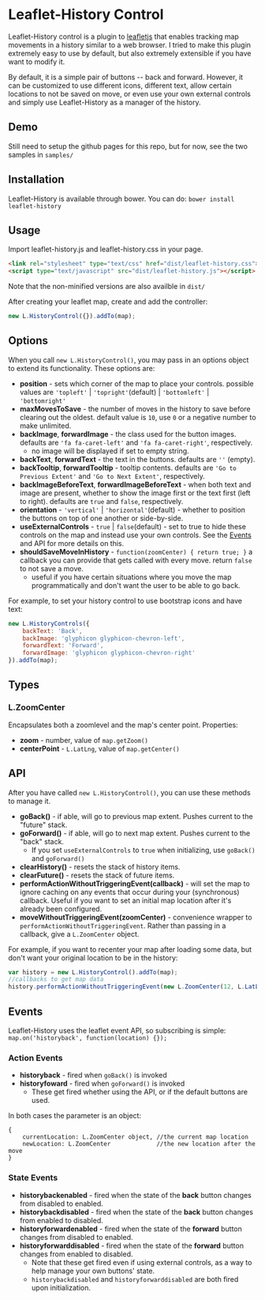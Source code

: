 Leaflet-History Control
==

Leaflet-History control is a plugin to [leafletjs](http://leafletjs.com) that enables tracking map movements in a history similar to a web browser. I tried to make this plugin extremely easy to use by default, but also extremely extensible if you have want to modify it.

By default, it is a simple pair of buttons -- back and forward. However, it can be customized to use different icons, different text, allow certain locations to not be saved on move, or even use your own external controls and simply use Leaflet-History as a manager of the history.

Demo
--
Still need to setup the github pages for this repo, but for now, see the two samples in `samples/`

Installation
--
Leaflet-History is available through bower. You can do:
`bower install leaflet-history`

Usage
--
Import leaflet-history.js and leaflet-history.css in your page.
```html
<link rel="stylesheet" type="text/css" href="dist/leaflet-history.css">
<script type="text/javascript" src="dist/leaflet-history.js"></script>
```
Note that the non-minified versions are also availble in `dist/`

After creating your leaflet map, create and add the controller:

```javascript
new L.HistoryControl({}).addTo(map);
```
Options
--

When you call `new L.HistoryControl()`, you may pass in an options object to extend its functionality. These options are:

* **position** - sets which corner of the map to place your controls. possible values are  `'topleft'` | `'topright'`(default) | `'bottomleft'` | `'bottomright'`
* **maxMovesToSave** - the number of moves in the history to save before clearing out the oldest. default value is `10`, use `0` or a negative number to make unlimited.
* **backImage**, **forwardImage** - the class used for the button images. defaults are `'fa fa-caret-left'` and `'fa fa-caret-right'`, respectively.
  * no image will be displayed if set to empty string.
* **backText**, **forwardText** - the text in the buttons. defaults are `''` (empty).
* **backTooltip**, **forwardTooltip** - tooltip contents. defaults are `'Go to Previous Extent'` and `'Go to Next Extent'`, respectively.
* **backImageBeforeText**, **forwardImageBeforeText** - when both text and image are present, whether to show the image first or the text first (left to right). defaults are `true` and `false`, respectively.
* **orientation** - `'vertical'` | `'horizontal'`(default) - whether to position the buttons on top of one another or side-by-side.
* **useExternalControls** - `true` | `false`(default) - set to true to hide these controls on the map and instead use your own controls. See the [Events](#events) and API for more details on this.
* **shouldSaveMoveInHistory** - `function(zoomCenter) { return true; }` a callback you can provide that gets called with every move. return `false` to not save a move.
  * useful if you have certain situations where you move the map programmatically and don't want the user to be able to go back.

For example, to set your history control to use bootstrap icons and have text:
```javascript
new L.HistoryControls({
    backText: 'Back',
    backImage: 'glyphicon glyphicon-chevron-left',
    forwardText: 'Forward',
    forwardImage: 'glyphicon glyphicon-chevron-right'
}).addTo(map);
```

Types
--
### L.ZoomCenter
Encapsulates both a zoomlevel and the map's center point. Properties:

* **zoom** - number, value of `map.getZoom()`
* **centerPoint** - `L.LatLng`, value of `map.getCenter()`

API
--
After you have called `new L.HistoryControl()`, you can use these methods to manage it.

* **goBack()** - if able, will go to previous map extent. Pushes current to the "future" stack.
* **goForward()** - if able, will go to next map extent. Pushes current to the "back" stack.
  * If you set `useExternalControls` to `true` when initializing, use `goBack()` and `goForward()`
* **clearHistory()** - resets the stack of history items.
* **clearFuture()** - resets the stack of future items.
* **performActionWithoutTriggeringEvent(callback)** - will set the map to ignore caching on any events that occur during your (synchronous) callback. Useful if you want to set an initial map location after it's already been configured.
* **moveWithoutTriggeringEvent(zoomCenter)** - convenience wrapper to `performActionWithoutTriggeringEvent`. Rather than passing in a callback, give a `L.ZoomCenter` object.

For example, if you want to recenter your map after loading some data, but don't want your original location to be in the history:
```javascript
var history = new L.HistoryControl().addTo(map);
//callbacks to get map data
history.performActionWithoutTriggeringEvent(new L.ZoomCenter(12, L.LatLng([50.5, 30.5])));
```

Events
--
Leaflet-History uses the leaflet event API, so subscribing is simple: `map.on('historyback', function(location) {});`
### Action Events
* **historyback** - fired when `goBack()` is invoked
* **historyfoward** - fired when `goForward()` is invoked
  * These get fired whether using the API, or if the default buttons are used.

In both cases the parameter is an object:
```
{
    currentLocation: L.ZoomCenter object, //the current map location
    newLocation: L.ZoomCenter             //the new location after the move
}
```

### State Events
* **historybackenabled** - fired when the state of the **back** button changes from disabled to enabled.
* **historybackdisabled** - fired when the state of the **back** button changes from enabled to disabled.
* **historyforwardenabled** - fired when the state of the **forward** button changes from disabled to enabled.
* **historyforwarddisabled** - fired when the state of the **forward** button changes from enabled to disabled.
  * Note that these get fired even if using external controls, as a way to help manage your own buttons' state.
  * `historybackdisabled` and `historyforwarddisabled` are both fired upon initialization.